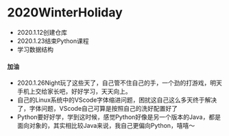 # 2020WinterHoliday
* 2020.1.12创建仓库
* 2020.1.23结束Python课程
* 学习数据结构
#### 加油
* 2020.1.26Night玩了这些天了，自己管不住自己的手，一个劲的打游戏，明天手机上交给家长吧，好好学习，天天向上。
* 自己的Linux系统中的VScode字体缩进问题，困扰这自己这么多天终于解决了，字体问题，VScode自己可算是按照自己的洗好配置好了
* Python要好好学，学到这时候，感觉Python好像是另一个版本的Java，都是面向对象的，其实相比较Java来说，我自己更偏向Python，嘻嘻～

